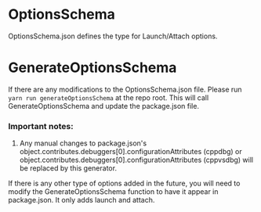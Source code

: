 # OptionsSchema
OptionsSchema.json defines the type for Launch/Attach options.

# GenerateOptionsSchema
If there are any modifications to the OptionsSchema.json file. Please run `yarn run generateOptionsSchema` at the repo root.
This will call GenerateOptionsSchema and update the package.json file.

### Important notes:

1. Any manual changes to package.json's object.contributes.debuggers[0].configurationAttributes (cppdbg) or object.contributes.debuggers[0].configurationAttributes (cppvsdbg) will be
replaced by this generator.

If there is any other type of options added in the future, you will need to modify the GenerateOptionsSchema function
to have it appear in package.json. It only adds launch and attach.
